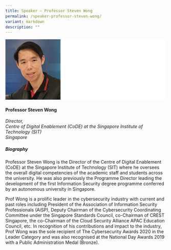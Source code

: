 ```yaml
---
title: Speaker – Professor Steven Wong
permalink: /speaker-professor-steven-wong/
variant: markdown
description: ""
---
```

![](/images/2025%20speakers/Steven_Wong.png)
#### **Professor Steven Wong**

*Director, <br> Centre of Digital Enablement (CoDE) at the Singapore Institute of Technology (SIT)<br>Singapore*

##### **Biography**
Professor Steven Wong is the Director of the Centre of Digital Enablement (CoDE) at the Singapore Institute of Technology (SIT) where he oversees the overall digital competencies of the academic staff and students across the university. He was also previously the Programme Director leading the development of the first Information Security degree programme conferred by an autonomous university in Singapore.

Prof Wong is a prolific leader in the cybersecurity industry with current and past roles including President of the Association of Information Security Professionals (AiSP), Deputy Chairman of the Cybersecurity Coordinating Committee under the Singapore Standards Council, co-Chairman of CREST Singapore, the co-Chairman of the Cloud Security Alliance APAC Education Council, etc. In recognition of his contributions and impact to the industry, Prof Wong was the sole recipient of The Cybersecurity Awards 2020 in the Leader Category and was also recognised at the National Day Awards 2019 with a Public Administration Medal (Bronze).
